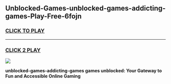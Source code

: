 
## Unblocked-Games-unblocked-games-addicting-games-Play-Free-6fojn
<h3>
<a href="https://premium76.site?title=unblocked-games-addicting-games&ref=17A">CLICK TO PLAY</a></h3>
<hr>

<h3>
<a href="https://premium76.site?title=unblocked-games-addicting-games&ref=17A">CLICK 2 PLAY</a>
  
</h3>

<a href="https://premium76.site?title=unblocked-games-addicting-games&ref=17A"><img src="https://clearcache.store/games.png"></a>


**unblocked-games-addicting-games games unblocked: Your Gateway to Fun and Accessible Online Gaming**

